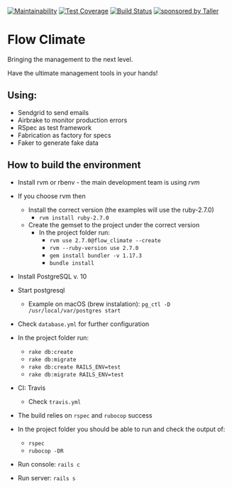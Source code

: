 [![Maintainability](https://api.codeclimate.com/v1/badges/bd4ed58b6b08523b837a/maintainability)](https://codeclimate.com/github/TallerWebSolutions/flow_climate/maintainability)
[![Test Coverage](https://api.codeclimate.com/v1/badges/bd4ed58b6b08523b837a/test_coverage)](https://codeclimate.com/github/TallerWebSolutions/flow_climate/test_coverage)
[![Build Status](https://travis-ci.org/TallerWebSolutions/flow_climate.svg?branch=develop)](https://travis-ci.org/TallerWebSolutions/flow_climate)
[![sponsored by Taller](https://raw.githubusercontent.com/TallerWebSolutions/tallerwebsolutions.github.io/master/sponsored-by-taller.png)](https://taller.net.br/en/)


# Flow Climate
Bringing the management to the next level.

Have the ultimate management tools in your hands!

## Using:
- Sendgrid to send emails
- Airbrake to monitor production errors
- RSpec as test framework
- Fabrication as factory for specs
- Faker to generate fake data

## How to build the environment

- Install rvm or rbenv - the main development team is using *rvm*
- If you choose rvm then 
    - Install the correct version (the examples will use the ruby-2.7.0)
        - `rvm install ruby-2.7.0` 
    - Create the gemset to the project under the correct version
        - In the project folder run: 
            - `rvm use 2.7.0@flow_climate --create`
            - `rvm --ruby-version use 2.7.0`
            - `gem install bundler -v 1.17.3`
            - `bundle install`
- Install PostgreSQL v. 10
- Start postgresql
    - Example on macOS (brew instalation): `pg_ctl -D /usr/local/var/postgres start`
- Check `database.yml` for further configuration
- In the project folder run:
    - `rake db:create`
    - `rake db:migrate`
    - `rake db:create RAILS_ENV=test`
    - `rake db:migrate RAILS_ENV=test`

- CI: Travis
    - Check `travis.yml`
    
- The build relies on `rspec` and `rubocop` success
- In the project folder you should be able to run and check the output of:
    - `rspec`
    - `rubocop -DR`

- Run console: `rails c`
- Run server: `rails s`
